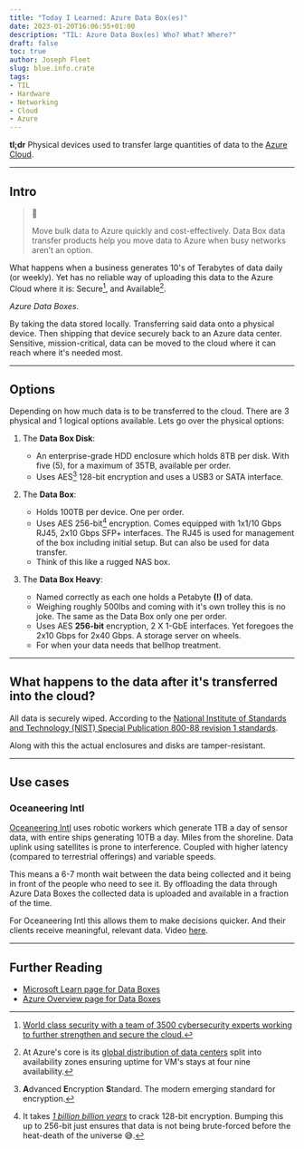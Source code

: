 ```yaml
---
title: "Today I Learned: Azure Data Box(es)"
date: 2023-01-20T16:06:55+01:00
description: "TIL: Azure Data Box(es) Who? What? Where?"
draft: false
toc: true
author: Joseph Fleet
slug: blue.info.crate
tags:
- TIL
- Hardware
- Networking
- Cloud
- Azure
---
```


**tl;dr** Physical devices used to transfer large quantities of data to the [Azure Cloud](https://azure.microsoft.com/en-gb).

---

## Intro

> 📖
>
> Move bulk data to Azure quickly and cost-effectively. Data Box data transfer products help you move data to Azure when busy networks aren’t an option.

What happens when a business generates 10's of Terabytes of data daily (or weekly). Yet has no reliable way of uploading this data to the Azure Cloud where it is: Secure[^1], and Available[^2].

*Azure Data Boxes.*

By taking the data stored locally. Transferring said data onto a physical device. Then shipping that device securely back to an Azure data center. Sensitive, mission-critical, data can be moved to the cloud where it can reach where it's needed most.

---

## Options

Depending on how much data is to be transferred to the cloud. There are 3 physical and 1 logical options available. Lets go over the physical options:

1. The **Data Box Disk**: 
    - An enterprise-grade HDD enclosure which holds 8TB per disk. 
    With five (5), for a maximum of 35TB, available per order. 
    - Uses AES[^3] 128-bit encryption and uses a USB3 or SATA interface.

2. The **Data Box**: 
    - Holds 100TB per device. One per order.
    - Uses AES 256-bit[^4] encryption. Comes equipped with 1x1/10 Gbps RJ45, 2x10 Gbps SFP+ interfaces. The RJ45 is used for management of the box including initial setup. But can also be used for data transfer. 
    - Think of this like a rugged NAS box.

3. The **Data Box Heavy**: 
    - Named correctly as each one holds a Petabyte **(!)** of data.
    - Weighing roughly 500lbs and coming with it's own trolley this is no joke. The same as the Data Box only one per order. 
    - Uses AES **256-bit** encryption, 2 X 1-GbE interfaces. Yet foregoes the 2x10 Gbps for 2x40 Gbps. A storage server on wheels. 
    - For when your data needs that bellhop treatment.

---

## What happens to the data after it's transferred into the cloud?
All data is securely wiped. According to the [National Institute of Standards and Technology (NIST) Special Publication 800-88 revision 1 standards](https://nvlpubs.nist.gov/nistpubs/specialpublications/nist.sp.800-88r1.pdf).

Along with this the actual enclosures and disks are tamper-resistant.

---

## Use cases
### Oceaneering Intl

[Oceaneering Intl](https://www.oceaneering.com/) uses robotic workers which generate 1TB a day of sensor data, with entire ships generating 10TB a day.
Miles from the shoreline. Data uplink using satellites is prone to interference. 
Coupled with higher latency (compared to terrestrial offerings) and variable speeds.

This means a 6-7 month wait between the data being collected and it being in front of the people who need to see it. By offloading the data through Azure Data Boxes the collected data is uploaded and available in a fraction of the time.

For Oceaneering Intl this allows them to make decisions quicker. And their clients receive meaningful, relevant data. Video [here](https://youtube.com/v/y0nGRHw3Zqc).

---
## Further Reading
- [Microsoft Learn page for Data Boxes](https://learn.microsoft.com/en-us/azure/databox/)
- [Azure Overview page for Data Boxes](https://azure.microsoft.com/en-gb/products/databox/data/#overview)

[^1]: [World class security with a team of 3500 cybersecurity experts working to further strengthen and secure the cloud.](https://azure.microsoft.com/en-gb/explore/security/)
[^2]: At Azure's core is its [global distribution of data centers](https://i2.wp.com/www.lineal.co.uk/wp-content/uploads/2017/09/azure-datacentre-map.png) split into availability zones ensuring uptime for VM's stays at four nine availability.
[^3]: **A**dvanced **E**ncryption **S**tandard. The modern emerging standard for encryption.
[^4]: It takes [*1 billion billion years*](https://www.eetimes.com/how-secure-is-aes-against-brute-force-attacks/#:~:text=So%2C%20how%20long%20does%20it%20take%20to%20crack%20128%2Dbit%20encryption%3F%201%20billion%20billion%20years.) to crack 128-bit encryption. Bumping this up to 256-bit just ensures that data is not being brute-forced before the heat-death of the universe 😅.